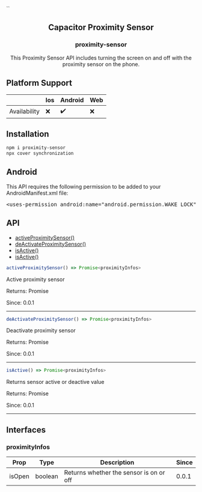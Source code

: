``<div align="center">
  <h2>Capacitor Proximity Sensor</h2>
  <h3>proximity-sensor</h3>
  <p>This Proximity Sensor API includes turning the screen on and off with the proximity sensor on the phone.</p>
</div>
<div>
  <h2>Platform Support</h2>
  <table>
    <thead>
      <tr>
        <th></th>
        <th>Ios</th>
        <th>Android</th>
        <th>Web</th>
      </tr>
    </thead>
    <tbody>
      <tr>
        <td>Availability</td>
        <td>❌</td>
        <td>✔️</td>
        <td>❌</td>
      </tr>
    </tbody>
  </table>
</div>
<div>
  <h2>Installation</h2>

 ```powershell
npm i proximity-sensor
npx cover synchronization
```

</div>
<div>
  <h2>Android</h2>
  <p>
    This API requires the following permission to be added to your AndroidManifest.xml file:
    <pre><span><</span><span>uses-permission </span><span>android:name="android.permission.WAKE_LOCK"</span><span>/></span></pre>
  </p>
</div>
<div>
  <h2>API</h2>
 <ul>
   <li>
     <a href="#activeProximitySensor">activeProximitySensor()</a>
   </li>
   <li>
     <a href="#deActivateProximitySensor">deActivateProximitySensor()</a>
   </li>
   <li>
     <a href="#isActive">isActive()</a>
   </li>
   <li>
     <a href="#interfaces">isActive()</a>
   </li>
 </ul>
  <div id="#activeProximitySensor">
    
 ```javascript
activeProximitySensor() => Promise<proximityInfos>
 ```
<p>Active proximity sensor</p>
<p>Returns: Promise<proximityInfos></p>
<p>Since: 0.0.1</p>
  </div>

<hr>
  
  <div id="deActivateProximitySensor">
    
 ```javascript
deActivateProximitySensor() => Promise<proximityInfos>
 ```
<p>Deactivate proximity sensor</p>
<p>Returns: Promise<proximityInfos></p>
<p>Since: 0.0.1</p>
  </div>

  <hr>

 <div id="isActive">
    
 ```javascript
isActive() => Promise<proximityInfos>
 ```
<p>Returns sensor active or deactive value</p>
<p>Returns: Promise<proximityInfos></p>
<p>Since: 0.0.1</p>
  </div>

  <hr>

   <div id="interfaces">
    <h2>Interfaces</h2>
     <h3>proximityInfos</h3>
     <table>
       <thead>
         <tr>
           <th>Prop</th>
           <th>Type</th>
           <th>Description</th>
           <th>Since</th>
         </tr>
       </thead>
       <tbody>
         <tr>
           <td>isOpen</td>
           <td>boolean</td>
           <td>Returns whether the sensor is on or off</td>
           <td>0.0.1</td>
         </tr>
       </tbody>
     </table>
  </div>
  
</div>
